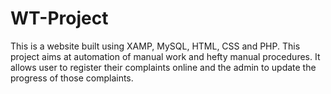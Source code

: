 # WT-Project
This is a website built using XAMP, MySQL, HTML, CSS and PHP.
This project aims at automation of manual work and hefty manual procedures. It allows user to register their complaints online and the admin to update the progress of those complaints.
